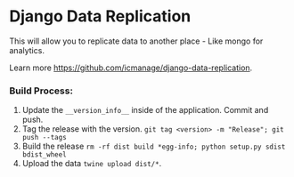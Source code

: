 # Django Data Replication

This will allow you to replicate data to another place - Like mongo for analytics.

Learn more https://github.com/icmanage/django-data-replication.

### Build Process:
1.  Update the `__version_info__` inside of the application. Commit and push.
2.  Tag the release with the version. `git tag <version> -m "Release"; git push --tags`
3.  Build the release `rm -rf dist build *egg-info; python setup.py sdist bdist_wheel`
4.  Upload the data `twine upload dist/*`.
